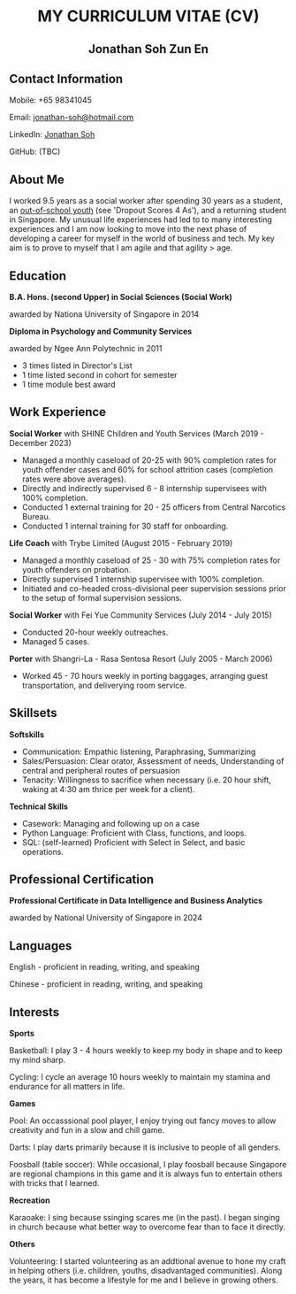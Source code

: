 <div align="center">
  <h1>MY CURRICULUM VITAE (CV)</h1>
  <h2>Jonathan Soh Zun En</h2>
</div>


## Contact Information
Mobile: +65 98341045

Email: jonathan-soh@hotmail.com

LinkedIn: [Jonathan Soh](https://www.linkedin.com/in/jonathan-soh-18527036/)

GitHub: (TBC)


## About Me
I worked 9.5 years as a social worker after spending 30 years as a student, an [out-of-school youth](https://eresources.nlb.gov.sg/newspapers/digitised/page/today20080125-2.1.6) (see 'Dropout Scores 4 As'), and a returning student in Singapore. My unusual life experiences had led to to many interesting experiences and I am now looking to move into the next phase of developing a career for myself in the world of business and tech. My key aim is to prove to myself that I am agile and that agility > age.


## Education
**B.A. Hons. (second Upper) in Social Sciences (Social Work)**

awarded by Nationa University of Singapore in 2014

**Diploma in Psychology and Community Services**

awarded by Ngee Ann Polytechnic in 2011
- 3 times listed in Director's List
- 1 time listed second in cohort for semester
- 1 time module best award


## Work Experience
**Social Worker**
with SHINE Children and Youth Services (March 2019 - December 2023)
- Managed a monthly caseload of 20-25 with 90% completion rates for youth offender cases and 60% for school attrition cases (completion rates were above averages).
- Directly and indirectly supervised 6 - 8 internship supervisees with 100% completion.
- Conducted 1 external training for 20 - 25 officers from Central Narcotics Bureau.
- Conducted 1 internal training for 30 staff for onboarding.

**Life Coach**
with Trybe Limited (August 2015 - February 2019)
- Managed a monthly caseload of 25 - 30 with 75% completion rates for youth offenders on probation.
- Directly supervised 1 internship supervisee with 100% completion.
- Initiated and co-headed cross-divisional peer supervision sessions prior to the setup of formal supervision sessions.

**Social Worker**
with Fei Yue Community Services (July 2014 - July 2015)
- Conducted 20-hour weekly outreaches.
- Managed 5 cases.

**Porter**
with Shangri-La - Rasa Sentosa Resort (July 2005 - March 2006)
- Worked 45 - 70 hours weekly in porting baggages, arranging guest transportation, and deliverying room service.


## Skillsets
**Softskills**
- Communication: Empathic listening, Paraphrasing, Summarizing
- Sales/Persuasion: Clear orator, Assessment of needs, Understanding of central and peripheral routes of persuasion
- Tenacity: Willingness to sacrifice when necessary (i.e. 20 hour shift, waking at 4:30 am thrice per week for a client).

**Technical Skills**
- Casework: Managing and following up on a case
- Python Language: Proficient with Class, functions, and loops.
- SQL: (self-learned) Proficient with Select in Select, and basic operations.


## Professional Certification
**Professional Certificate in Data Intelligence and Business Analytics**

awarded by National University of Singapore in 2024


## Languages
English - proficient in reading, writing, and speaking

Chinese - proficient in reading, writing, and speaking


## Interests
**Sports**

Basketball: I play 3 - 4 hours weekly to keep my body in shape and to keep my mind sharp.

Cycling: I cycle an average 10 hours weekly to maintain my stamina and endurance for all matters in life.

**Games**

Pool: An occasssional pool player, I enjoy trying out fancy moves to allow creativity and fun in a slow and chill game.

Darts: I play darts primarily because it is inclusive to people of all genders.

Foosball (table soccer): While occasional, I play foosball because Singapore are regional champions in this game and it is always fun to entertain others with tricks that I learned.

**Recreation**

Karaoake: I sing because ssinging scares me (in the past). I began singing in church because what better way to overcome fear than to face it directly.

**Others**

Volunteering: I started volunteering as an addtional avenue to hone my craft in helping others (i.e. children, youths, disadvantaged communities). Along the years, it has become a lifestyle for me and I believe in growing others.
